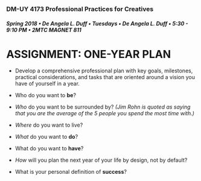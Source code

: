 ### DM-UY 4173 Professional Practices for Creatives
##### Spring 2018 • De Angela L. Duff • Tuesdays • De Angela L. Duff • 5:30 - 9:10 PM • 2MTC MAGNET 811

# ASSIGNMENT: ONE-YEAR PLAN

* Develop a comprehensive professional plan with key goals, milestones, practical considerations, and tasks that are oriented around a vision you have of yourself in a year.

* Who do you want to **be**?
* *Who* do you want to be surrounded by? *(Jim Rohn is quoted as saying that you are the average of the 5 people you spend the most time with.)*
* *Where* do you want to live?
* *What* do you want to **do**?
* What do you want to **have**?
* *How* will you plan the next year of your life by design, not by default?
* What is your personal definition of **success**?


